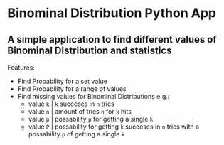 # Binominal Distribution Python App
## A simple application to find different values of Binominal Distribution and statistics

Features:
- Find Propability for a set value
- Find Propability for a range of values
- Find missing values for Binominal Distributions
  e.g.:
  - value ```k``` | ```k``` succeses in ```n``` tries
  - value ```n``` | amount of tries ```n``` for ```k``` hits
  - value ```p``` | possability ```p``` for getting a single ```k```
  - value ```P``` | possability for getting ```k``` succeses in ```n``` tries with a possability ```p``` of getting a single ```k```

